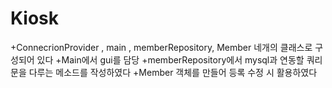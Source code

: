 # Kiosk

+ConnecrionProvider , main , memberRepository, Member 네개의 클래스로 구성되어 있다 
+Main에서 gui를 담당 
+memberRepository에서 mysql과 연동할 쿼리문을 다루는 메소드를 작성하였다
+Member 객체를 만들어 등록 수정 시 활용하였다 
